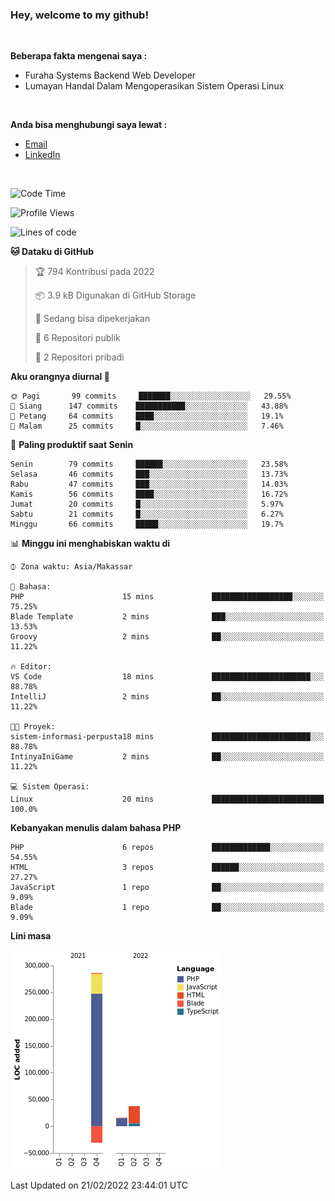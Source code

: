 <h3>Hey, welcome to my github!</h3>

<br>

<p><strong>Beberapa fakta mengenai saya :</strong></p>

<ul>
  <li>Furaha Systems Backend Web Developer</li>
  <li>Lumayan Handal Dalam Mengoperasikan Sistem Operasi Linux</li>
</ul>

<br>

<p><strong>Anda bisa menghubungi saya lewat :</strong></p>

<ul>
  <li><a href="mailto:renaldiapriyanto419@gmail.com">Email</a></li>
  <li><a href="https://www.linkedin.com/in/renaldi-kadang-314314206/">LinkedIn</a></li>
</ul>

<br>

<!--START_SECTION:waka-->
![Code Time](http://img.shields.io/badge/Code%20Time-8%20hrs%2016%20mins-blue)

![Profile Views](http://img.shields.io/badge/Profil%20dilihat-91-blue)

![Lines of code](https://img.shields.io/badge/Sejak%20Hello%20World%20aku%20telah%20menulis-271%20Thousand%20baris%20kode-blue)

**🐱 Dataku di GitHub** 

> 🏆 794 Kontribusi pada 2022
 > 
> 📦 3.9 kB Digunakan di GitHub Storage 
 > 
> 💼 Sedang bisa dipekerjakan
 > 
> 📜 6 Repositori publik 
 > 
> 🔑 2 Repositori pribadi  
 > 
**Aku orangnya diurnal 🐤** 

```text
🌞 Pagi       99 commits     ███████░░░░░░░░░░░░░░░░░░   29.55% 
🌆 Siang      147 commits    ███████████░░░░░░░░░░░░░░   43.88% 
🌃 Petang     64 commits     ████░░░░░░░░░░░░░░░░░░░░░   19.1% 
🌙 Malam      25 commits     █░░░░░░░░░░░░░░░░░░░░░░░░   7.46%

```
📅 **Paling produktif saat Senin** 

```text
Senin        79 commits     ██████░░░░░░░░░░░░░░░░░░░   23.58% 
Selasa       46 commits     ███░░░░░░░░░░░░░░░░░░░░░░   13.73% 
Rabu         47 commits     ███░░░░░░░░░░░░░░░░░░░░░░   14.03% 
Kamis        56 commits     ████░░░░░░░░░░░░░░░░░░░░░   16.72% 
Jumat        20 commits     █░░░░░░░░░░░░░░░░░░░░░░░░   5.97% 
Sabtu        21 commits     █░░░░░░░░░░░░░░░░░░░░░░░░   6.27% 
Minggu       66 commits     █████░░░░░░░░░░░░░░░░░░░░   19.7%

```


📊 **Minggu ini menghabiskan waktu di** 

```text
⌚︎ Zona waktu: Asia/Makassar

💬 Bahasa: 
PHP                      15 mins             ██████████████████░░░░░░░   75.25% 
Blade Template           2 mins              ███░░░░░░░░░░░░░░░░░░░░░░   13.53% 
Groovy                   2 mins              ██░░░░░░░░░░░░░░░░░░░░░░░   11.22%

🔥 Editor: 
VS Code                  18 mins             ██████████████████████░░░   88.78% 
IntelliJ                 2 mins              ██░░░░░░░░░░░░░░░░░░░░░░░   11.22%

🐱‍💻 Proyek: 
sistem-informasi-perpusta18 mins             ██████████████████████░░░   88.78% 
IntinyaIniGame           2 mins              ██░░░░░░░░░░░░░░░░░░░░░░░   11.22%

💻 Sistem Operasi: 
Linux                    20 mins             █████████████████████████   100.0%

```

**Kebanyakan menulis dalam bahasa PHP** 

```text
PHP                      6 repos             █████████████░░░░░░░░░░░░   54.55% 
HTML                     3 repos             ██████░░░░░░░░░░░░░░░░░░░   27.27% 
JavaScript               1 repo              ██░░░░░░░░░░░░░░░░░░░░░░░   9.09% 
Blade                    1 repo              ██░░░░░░░░░░░░░░░░░░░░░░░   9.09%

```


**Lini masa**

![Chart not found](https://raw.githubusercontent.com/Sylent-Sys/Sylent-Sys/main/charts/bar_graph.png) 


 Last Updated on 21/02/2022 23:44:01 UTC
<!--END_SECTION:waka-->
